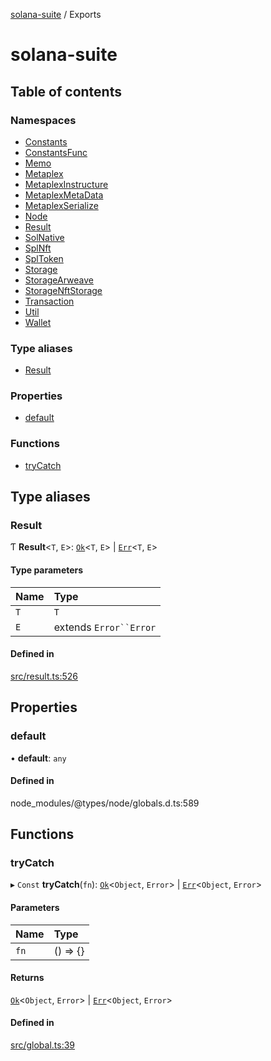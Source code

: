 [solana-suite](README.md) / Exports

# solana-suite

## Table of contents

### Namespaces

- [Constants](modules/Constants.md)
- [ConstantsFunc](modules/ConstantsFunc.md)
- [Memo](modules/Memo.md)
- [Metaplex](modules/Metaplex.md)
- [MetaplexInstructure](modules/MetaplexInstructure.md)
- [MetaplexMetaData](modules/MetaplexMetaData.md)
- [MetaplexSerialize](modules/MetaplexSerialize.md)
- [Node](modules/Node.md)
- [Result](modules/Result.md)
- [SolNative](modules/SolNative.md)
- [SplNft](modules/SplNft.md)
- [SplToken](modules/SplToken.md)
- [Storage](modules/Storage.md)
- [StorageArweave](modules/StorageArweave.md)
- [StorageNftStorage](modules/StorageNftStorage.md)
- [Transaction](modules/Transaction.md)
- [Util](modules/Util.md)
- [Wallet](modules/Wallet.md)

### Type aliases

- [Result](modules.md#result)

### Properties

- [default](modules.md#default)

### Functions

- [tryCatch](modules.md#trycatch)

## Type aliases

### Result

Ƭ **Result**<`T`, `E`\>: [`Ok`](interfaces/Result.Ok.md)<`T`, `E`\> \| [`Err`](interfaces/Result.Err.md)<`T`, `E`\>

#### Type parameters

| Name | Type |
| :------ | :------ |
| `T` | `T` |
| `E` | extends `Error``Error` |

#### Defined in

[src/result.ts:526](https://github.com/fukaoi/solana-suite/blob/c7cf758/src/result.ts#L526)

## Properties

### default

• **default**: `any`

#### Defined in

node_modules/@types/node/globals.d.ts:589

## Functions

### tryCatch

▸ `Const` **tryCatch**(`fn`): [`Ok`](interfaces/Result.Ok.md)<`Object`, `Error`\> \| [`Err`](interfaces/Result.Err.md)<`Object`, `Error`\>

#### Parameters

| Name | Type |
| :------ | :------ |
| `fn` | () => {} |

#### Returns

[`Ok`](interfaces/Result.Ok.md)<`Object`, `Error`\> \| [`Err`](interfaces/Result.Err.md)<`Object`, `Error`\>

#### Defined in

[src/global.ts:39](https://github.com/fukaoi/solana-suite/blob/c7cf758/src/global.ts#L39)
